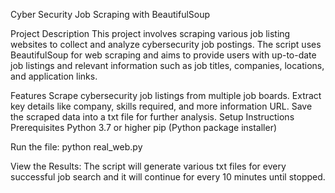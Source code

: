 Cyber Security Job Scraping with BeautifulSoup


Project Description
This project involves scraping various job listing websites to collect and analyze cybersecurity job postings. The script uses BeautifulSoup for web scraping and aims to provide users with up-to-date job listings and relevant information such as job titles, companies, locations, and application links.

Features
Scrape cybersecurity job listings from multiple job boards.
Extract key details like company, skills required, and more information URL.
Save the scraped data into a txt file for further analysis.
Setup Instructions
Prerequisites
Python 3.7 or higher
pip (Python package installer)

Run the file:
python real_web.py

View the Results:
The script will generate various txt files for every successful job search and it will continue for every 10 minutes until stopped.
